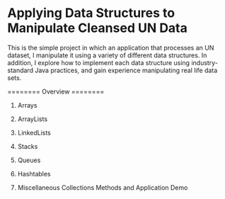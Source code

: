# Applying Data Structures to Manipulate Cleansed UN Data
This is the simple project in which an application that processes an UN dataset, I manipulate it using a variety of different data structures. In addition, I explore how to implement each data structure using industry-standard Java practices, and gain experience manipulating real life data sets.

======== Overview ========


1) Arrays                  

2) ArrayLists    

3) LinkedLists

4) Stacks

5) Queues

6) Hashtables

7) Miscellaneous Collections Methods and Application Demo
